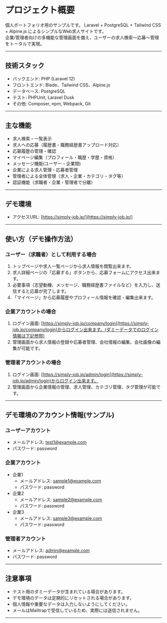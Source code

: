 # プロジェクト概要

個人ポートフォリオ用のサンプルです。
Laravel + PostgreSQL + Tailwind CSS + Alpine.js によるシンプルなWeb求人サイトです。  
企業/管理者向けの多機能な管理画面を備え、ユーザーの求人検索～応募～管理をトータルで実現。

---

## 技術スタック

- バックエンド: PHP (Laravel 12)
- フロントエンド: Blade、Tailwind CSS、Alpine.js
- データベース: PostgreSQL
- テスト: PHPUnit, Laravel Dusk
- その他: Composer, npm, Webpack, Git

---

## 主な機能

- 求人検索・一覧表示
- 求人への応募（履歴書・職務経歴書アップロード対応）
- 応募履歴の管理・確認
- マイページ編集（プロフィール・職歴・学歴・資格）
- メッセージ機能(ユーザー・企業間)
- 企業による求人管理・応募者管理
- 管理者による全体管理（求人・企業・カテゴリ・タグ等）
- 認証機能（求職者・企業・管理者で分離）

---

## デモ環境

- アクセスURL: [https://simply-job.jp/](https://simply-job.jp/)

---

## 使い方（デモ操作方法）

### ユーザー（求職者）として利用する場合

1. トップページや求人一覧ページから求人情報を閲覧出来ます。
2. 求人詳細ページの「応募する」ボタンから、応募フォームにアクセス出来ます。
3. 必要事項（志望動機、メッセージ、職務経歴書ファイルなど）を入力し、送信すると応募が完了します。
4. 「マイページ」から応募履歴やプロフィール情報を確認・編集出来ます。

### 企業アカウントの場合

1. ログイン画面: [https://simply-job.jp/company/login](https://simply-job.jp/company/login)からログイン出来ます。(ダミーデータでのログイン情報は下記参照)
2. 管理画面から求人情報の登録や応募者管理、会社情報の編集、会社画像の編集が可能です。


### 管理者アカウントの場合

1. ログイン画面: [https://simply-job.jp/admin/login](https://simply-job.jp/admin/login)からログイン出来ます。
2. 管理画面から企業情報の管理、求人管理、カテゴリ管理、タグ管理が可能です。

---

## デモ環境のアカウント情報(サンプル)

### ユーザーアカウント
- メールアドレス: test1@example.com
- パスワード: password

### 企業アカウント
- 企業1
    - メールアドレス: sample1@example.com
    - パスワード: password
- 企業2
    - メールアドレス: sample2@example.com
    - パスワード: password
- 企業3
    - メールアドレス: sample3@example.com
    - パスワード: password


### 管理者アカウント
- メールアドレス: admin@example.com
- パスワード: password

---

## 注意事項

- テスト用のダミーデータが含まれている場合があります。
- デモ環境のデータは定期的にリセットされる場合があります。
- 個人情報や重要なデータは入力しないようにしてください。
- メールはMailtrapで受信しているため、実際には送信されません。

---
